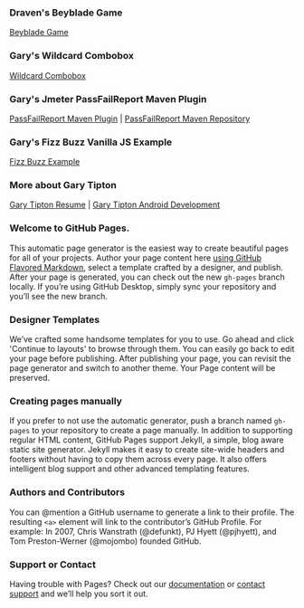 ### Draven's Beyblade Game ###
[Beyblade Game](https://gtxtreme21.github.io/BeyBladeGame/)

### Gary's Wildcard Combobox ###
[Wildcard Combobox](https://gtxtreme21.github.io/Wildcard_Combobox/)

### Gary's Jmeter PassFailReport Maven Plugin ###
[PassFailReport Maven Plugin](https://github.com/gtxtreme21/PassFailReport) | 
[PassFailReport Maven Repository](https://mvnrepository.com/artifact/com.github.gtxtreme21/passfailreport-maven-plugin/1.1)

### Gary's Fizz Buzz Vanilla JS Example ###
[Fizz Buzz Example](https://gtxtreme21.github.io/FizzBuzzJavaScriptExample/)

### More about Gary Tipton ###
[Gary Tipton Resume](http://gary-tipton-resume.blogspot.com/) | 
[Gary Tipton Android Development](https://play.google.com/store/apps/developer?id=Gary+Tipton)

### Welcome to GitHub Pages.
This automatic page generator is the easiest way to create beautiful pages for all of your projects. Author your page content here [using GitHub Flavored Markdown](https://guides.github.com/features/mastering-markdown/), select a template crafted by a designer, and publish. After your page is generated, you can check out the new `gh-pages` branch locally. If you’re using GitHub Desktop, simply sync your repository and you’ll see the new branch.

### Designer Templates
We’ve crafted some handsome templates for you to use. Go ahead and click 'Continue to layouts' to browse through them. You can easily go back to edit your page before publishing. After publishing your page, you can revisit the page generator and switch to another theme. Your Page content will be preserved.

### Creating pages manually
If you prefer to not use the automatic generator, push a branch named `gh-pages` to your repository to create a page manually. In addition to supporting regular HTML content, GitHub Pages support Jekyll, a simple, blog aware static site generator. Jekyll makes it easy to create site-wide headers and footers without having to copy them across every page. It also offers intelligent blog support and other advanced templating features.

### Authors and Contributors
You can @mention a GitHub username to generate a link to their profile. The resulting `<a>` element will link to the contributor’s GitHub Profile. For example: In 2007, Chris Wanstrath (@defunkt), PJ Hyett (@pjhyett), and Tom Preston-Werner (@mojombo) founded GitHub.

### Support or Contact
Having trouble with Pages? Check out our [documentation](https://help.github.com/pages) or [contact support](https://github.com/contact) and we’ll help you sort it out.
